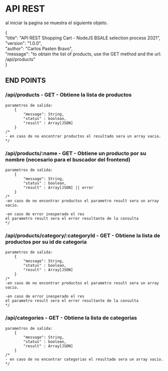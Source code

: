 # API REST

al iniciar la pagina se muestra el siguiente objeto.

{  
    "title": "API REST Shopping Cart - NodeJS BSALE selection process 2021",  
    "version": "1.0.0",  
    "author": "Carlos Pasten Bravo",  
    "message": "to obtain the list of products, use the GET method and the url: /api/products"  
}

## END POINTS

### /api/products - GET - Obtiene la lista de productos
    parametros de salida: 
        {
            "message": String,
            "status" : boolean,
            "result" : Array[JSON]
        }
    /*
    - en caso de no encontrar productos el resultado sera un array vacio.
    */

### /api/products/:name - GET - Obtiene un producto por su nombre (necesario para el buscador del frontend)  
    parametros de salida: 
        {
            "message": String,
            "status" : boolean,
            "result" : Array[JSON] || error
        }
    /*
    -en caso de no encontrar productos el parametro result sera un array vacio.

    -en caso de error inesperado el res
    el parametro result sera el error resultante de la consulta
    */


### /api/products/category/:categoryId - GET - Obtiene la lista de productos por su id de categoria
    parametros de salida: 
        {
            "message": String,
            "status" : boolean,
            "result" : Array[JSON]
        }
    /*
    -en caso de no encontrar productos el parametro result sera un array vacio.

    -en caso de error inesperado el res
    el parametro result sera el error resultante de la consulta
    */

### /api/categories - GET - Obtiene la lista de categorias
    parametros de salida: 
        {
            "message": String,
            "status" : boolean,
            "result" : Array[JSON]
        }
    /*
    - en caso de no encontrar categorias el resultado sera un array vacio.
    */
